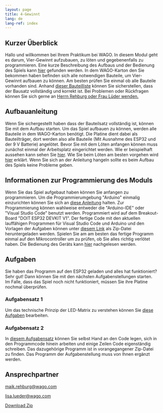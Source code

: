 ```yaml
---
layout: page
title: 4-Gewinnt
lang: de
lang-ref: index
---
```


## Kurzer Überblick

Hallo und willkommen bei Ihrem Praktikum bei WAGO. In diesem Modul geht es darum, Vier-Gewinnt aufzubauen, zu löten und gegebenenfalls zu programmieren. Eine kurze Beschreibung des Aufbaus und der Bedienung des Spiels kann [hier](Platinenbeschreibung-VierGewinnt.pdf) gefunden werden. In dem WAGO-Karton den Sie bekommen haben befinden sich alle notwendigen Bauteile, um Vier-Gewinnt aufbauen zu können. Am besten prüfen Sie einmal ob alle Bauteile vorhanden sind. Anhand [dieser Bauteilliste](Bauteilliste.pdf) können Sie sicherstellen, dass der Bausatz vollständig und korrekt ist. Bei Problemen oder Rückfragen können Sie sich gerne an [Herrn Rehburg oder Frau Lüder wenden.](#ansprechpartner)

## Aufbauanleitung

Wenn Sie sichergestellt haben dass der Bauteilsatz vollständig ist, können Sie mit dem Aufbau starten. Um das Spiel aufbauen zu können, werden alle Bauteile in dem WAGO-Karton benötigt. Die Platine dient dabei als Bauteilträger, dort werden also alle Bauteile (Mit Ausnahme des ESP32 und der 9 V Batterie) angelötet. Bevor Sie mit dem Löten anfangen können muss zunächst einmal der Arbeitsplatz eingerichtet werden. Wie er beispielhaft aussehen kann sehen Sie [hier](Arbeitsplatzausstattung.pdf). Wie Sie beim Löten am besten vorgehen wird [hier](LoetAnleitung.pdf) erklärt. Wenn Sie sich an der Anleitung hangeln sollte es beim Aufbau des Spiels keine Probleme geben.

## Informationen zur Programmierung des Moduls

Wenn Sie das Spiel aufgebaut haben können Sie anfangen zu programmieren. Um die Programmierumgebung "Arduino" einmalig einzurichten können Sie sich an [diese Anleitung](Programmierung.pdf) halten. Zur Programmierung können wahlweise entweder die "Arduino-IDE" oder "Visual Studio Code" benutzt werden. Programmiert wird auf dem Breakout-Board "DOIT ESP32 DEVKIT V1". Der fertige Code mit den aktuellen lauffähigen Programmen für Visual Studio Code und Arduino und den Vorlagen der Aufgaben können unter [diesem Link](Bundle.7z) als Zip-Datei heruntergeladen werden. Spielen Sie am am besten das fertige Programm einmal auf den Mikrocontroller um zu prüfen, ob Sie alles richtig verlötet haben. Die Bedienung des Geräts kann [hier](Platinenbeschreibung-VierGewinnt.pdf) nachgelesen werden.


## Aufgaben

Sie haben das Programm auf den ESP32 geladen und alles hat funktioniert? Sehr gut! Dann können Sie mit den nächsten Aufgabenstellungen starten. Im Falle, dass das Spiel noch nicht funktioniert, müssen Sie ihre Platine nochmal überprüfen.

### Aufgabensatz 1

Um das technische Prinzip der LED-Matrix zu verstehen können Sie [diese Aufgaben](Aufgabenstellung.pdf) bearbeiten.

### Aufgabensatz 2

In [diesem Aufgabensatz](ErweiterteAufgaben.pdf) können Sie selbst Hand an den Code legen, sich in den Programmcode hinein arbeiten und einige Zeilen Code eigenständig schreiben. Das dazugehörige Programm ist in vorangegangener Zip-Datei zu finden. Das Programm der Aufgabenstellung muss von Ihnen ergänzt werden.

## Ansprechpartner

<maik.rehburg@wago.com>

<lisa.lueder@wago.com>

[Download Zip](/../../src/Bundle.7z)
